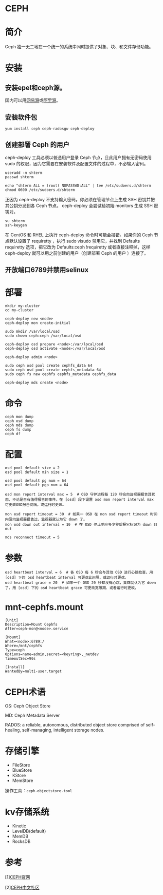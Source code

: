 # **CEPH**

# 简介
Ceph 独一无二地在一个统一的系统中同时提供了对象、块、和文件存储功能。

# 安装

## 安装epel和ceph源。
国内可以用[网易源](http://mirrors.163.com/)或[阿里源](http://mirrors.aliyun.com/)。

## 安装软件包
    yum install ceph ceph-radosgw ceph-deploy

## 创建部署 Ceph 的用户
ceph-deploy 工具必须以普通用户登录 Ceph 节点，且此用户拥有无密码使用 sudo 的权限，因为它需要在安装软件及配置文件的过程中，不必输入密码。

    useradd -m shterm
    passwd shterm 

    echo "shterm ALL = (root) NOPASSWD:ALL" | tee /etc/sudoers.d/shterm
    chmod 0600 /etc/sudoers.d/shterm
    
正因为 ceph-deploy 不支持输入密码，你必须在管理节点上生成 SSH 密钥并把其公钥分发到各 Ceph 节点。 ceph-deploy 会尝试给初始 monitors 生成 SSH 密钥对。

    su shterm
    ssh-keygen

在 CentOS 和 RHEL 上执行 ceph-deploy 命令时可能会报错。如果你的 Ceph 节点默认设置了 requiretty ，执行 sudo visudo 禁用它，并找到 Defaults requiretty 选项，把它改为 Defaults:ceph !requiretty 或者直接注释掉，这样 ceph-deploy 就可以用之前创建的用户（创建部署 Ceph 的用户 ）连接了。

## 开放端口6789并禁用selinux

# 部署
    mkdir my-cluster
    cd my-cluster

    ceph-deploy new <node>
    ceph-deploy mon create-initial

    sudo mkdir /var/local/osd
    sudo chown ceph:ceph /var/local/osd

    ceph-deploy osd prepare <node>:/var/local/osd
    ceph-deploy osd activate <node>:/var/local/osd

    ceph-deploy admin <node>

    sudo ceph osd pool create cephfs_data 64
    sudo ceph osd pool create cephfs_metadata 64
    sudo ceph fs new cephfs cephfs_metadata cephfs_data

    ceph-deploy mds create <node>

# 命令
    ceph mon dump
    ceph osd dump
    ceph mds dump
    ceph fs dump
    ceph df

# 配置
    osd pool default size = 2
    osd pool default min size = 1

    osd pool default pg num = 64
    osd pool default pgp num = 64

    osd mon report interval max = 5  # OSD 守护进程每 120 秒会向监视器报告其状态，不论是否有值得报告的事件。在 [osd] 段下设置 osd mon report interval max 可更改OSD报告间隔，或运行时更改。
    
    mon osd report timeout = 30  # 如果一 OSD 在 mon osd report timeout 时间内没向监视器报告过，监视器就认为它 down 了。
    mon osd down out interval = 10  # 在 OSD 停止响应多少秒后把它标记为 down 且 out

    mds reconnect timeout = 5

# 参数
    osd heartbeat interval = 6  # 各 OSD 每 6 秒会与其他 OSD 进行心跳检查，用 [osd] 下的 osd heartbeat interval 可更改此间隔、或运行时更改。
    osd heartbeat grace = 20  # 如果一个 OSD 20 秒都没有心跳，集群就认为它 down 了，用 [osd] 下的 osd heartbeat grace 可更改宽限期、或者运行时更改。

# mnt-cephfs.mount
    [Unit]
    Description=Mount Cephfs
    After=ceph-mon@<node>.service

    [Mount]
    What=<node>:6789:/
    Where=/mnt/cephfs
    Type=ceph
    Options=name=admin,secret=<keyring>,_netdev
    TimeoutSec=90s

    [Install]
    WantedBy=multi-user.target

# CEPH术语

OS: Ceph Object Store

MD: Ceph Metadata Server

RADOS: a reliable, autonomous, distributed object store comprised of self-healing, self-managing, intelligent storage nodes.


# 存储引擎
* FileStore
* BlueStore
* KStore
* MemStore

操作工具：`ceph-objectstore-tool`

# kv存储系统
* Kinetic
* LevelDB(default)
* MemDB
* RocksDB

# 参考
[1][CEPH官网](http://ceph.com/)

[2][CEPH中文社区](http://ceph.org.cn/)
